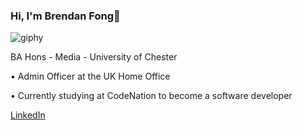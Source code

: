 ### Hi, I'm Brendan Fong👋

![giphy](https://user-images.githubusercontent.com/77974061/105840421-e8e0a100-5fca-11eb-93b5-332042f3ab32.gif)

BA Hons - Media - University of Chester

• Admin Officer at the UK Home Office


• Currently studying at CodeNation to become a software developer


[LinkedIn](http://linkedin.com/in/brendan-fong-8b4b60142)
